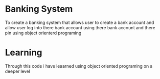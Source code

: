 # Banking System
To create a banking system that allows user to create a bank account and allow user log into there bank account using there bank account and there pin using object orienterd programing


# Learning
Through this code i have leaarned using object oriented programing on a deeper level
